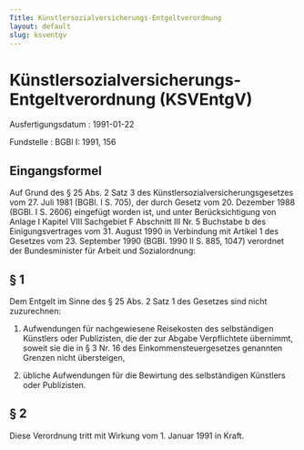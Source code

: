 ```yaml
---
Title: Künstlersozialversicherungs-Entgeltverordnung
layout: default
slug: ksventgv
---
```


# Künstlersozialversicherungs-Entgeltverordnung (KSVEntgV)

Ausfertigungsdatum
:   1991-01-22

Fundstelle
:   BGBl I: 1991, 156



## Eingangsformel

Auf Grund des § 25 Abs. 2 Satz 3 des
Künstlersozialversicherungsgesetzes vom 27. Juli 1981 (BGBl. I S.
705), der durch Gesetz vom 20. Dezember 1988 (BGBl. I S. 2606)
eingefügt worden ist, und unter Berücksichtigung von Anlage I Kapitel
VIII Sachgebiet F Abschnitt III Nr. 5 Buchstabe b des
Einigungsvertrages vom 31. August 1990 in Verbindung mit Artikel 1 des
Gesetzes vom 23. September 1990 (BGBl. 1990 II S. 885, 1047) verordnet
der Bundesminister für Arbeit und Sozialordnung:


## § 1

Dem Entgelt im Sinne des § 25 Abs. 2 Satz 1 des Gesetzes sind nicht
zuzurechnen:

1.  Aufwendungen für nachgewiesene Reisekosten des selbständigen Künstlers
    oder Publizisten, die der zur Abgabe Verpflichtete übernimmt, soweit
    sie die in § 3 Nr. 16 des Einkommensteuergesetzes genannten Grenzen
    nicht übersteigen,


2.  übliche Aufwendungen für die Bewirtung des selbständigen Künstlers
    oder Publizisten.





## § 2

Diese Verordnung tritt mit Wirkung vom 1. Januar 1991 in Kraft.

